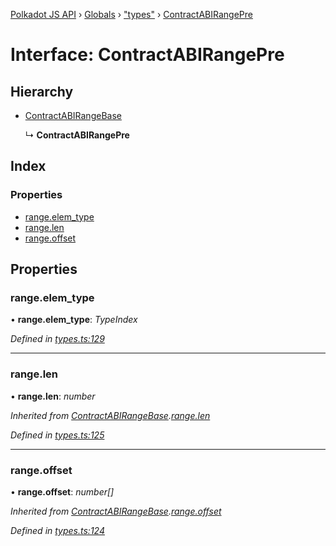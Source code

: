 [Polkadot JS API](../README.md) › [Globals](../globals.md) › ["types"](../modules/_types_.md) › [ContractABIRangePre](_types_.contractabirangepre.md)

# Interface: ContractABIRangePre

## Hierarchy

* [ContractABIRangeBase](_types_.contractabirangebase.md)

  ↳ **ContractABIRangePre**

## Index

### Properties

* [range.elem_type](_types_.contractabirangepre.md#range.elem_type)
* [range.len](_types_.contractabirangepre.md#range.len)
* [range.offset](_types_.contractabirangepre.md#range.offset)

## Properties

###  range.elem_type

• **range.elem_type**: *TypeIndex*

*Defined in [types.ts:129](https://github.com/polkadot-js/api/blob/6b8d0207a6/packages/api-contract/src/types.ts#L129)*

___

###  range.len

• **range.len**: *number*

*Inherited from [ContractABIRangeBase](_types_.contractabirangebase.md).[range.len](_types_.contractabirangebase.md#range.len)*

*Defined in [types.ts:125](https://github.com/polkadot-js/api/blob/6b8d0207a6/packages/api-contract/src/types.ts#L125)*

___

###  range.offset

• **range.offset**: *number[]*

*Inherited from [ContractABIRangeBase](_types_.contractabirangebase.md).[range.offset](_types_.contractabirangebase.md#range.offset)*

*Defined in [types.ts:124](https://github.com/polkadot-js/api/blob/6b8d0207a6/packages/api-contract/src/types.ts#L124)*
